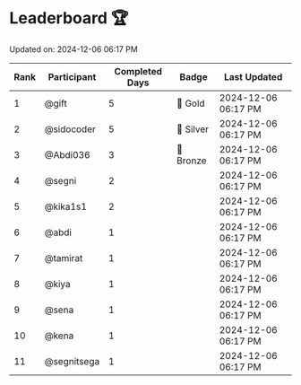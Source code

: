 # Leaderboard 🏆

Updated on: 2024-12-06 06:17 PM

| Rank | Participant       | Completed Days | Badge      | Last Updated         |
|------|-------------------|----------------|------------|----------------------|
| 1    | @gift             | 5              | 🏅 Gold     | 2024-12-06 06:17 PM |
| 2    | @sidocoder        | 5              | 🥈 Silver   | 2024-12-06 06:17 PM |
| 3    | @Abdi036          | 3              | 🥉 Bronze   | 2024-12-06 06:17 PM |
| 4    | @segni            | 2              |            | 2024-12-06 06:17 PM |
| 5    | @kika1s1          | 2              |            | 2024-12-06 06:17 PM |
| 6    | @abdi             | 1              |            | 2024-12-06 06:17 PM |
| 7    | @tamirat          | 1              |            | 2024-12-06 06:17 PM |
| 8    | @kiya             | 1              |            | 2024-12-06 06:17 PM |
| 9    | @sena             | 1              |            | 2024-12-06 06:17 PM |
| 10   | @kena             | 1              |            | 2024-12-06 06:17 PM |
| 11   | @segnitsega       | 1              |            | 2024-12-06 06:17 PM |
